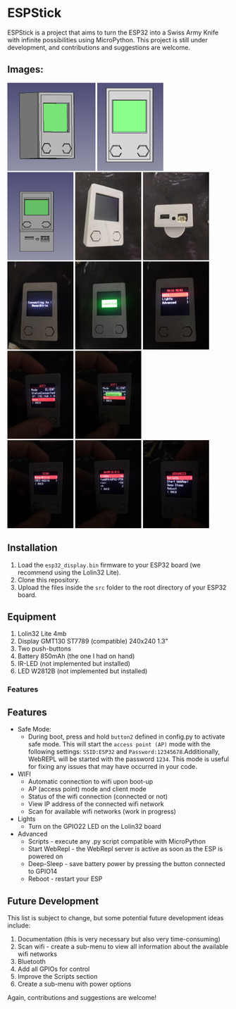 # ESPStick

ESPStick is a project that aims to turn the ESP32 into a Swiss Army Knife with infinite possibilities using MicroPython. This project is still under development, and contributions and suggestions are welcome.

## Images:
  <div class="grid-container">
  <img src="img/view1.jpg" alt="Imagem 1" style="width: 200px;height: 200px;">
  <img src="img/view2.jpg" alt="Imagem 2" style="width: 150px;height: 200px;">
  <img src="img/view3.jpg" alt="Imagem 3" style="width: 150px;height: 200px;">
  <img src="img/view4.jpeg" alt="Imagem 1" style="width: 150px;height: 200px;">
  <img src="img/view5.jpeg" alt="Imagem 2" style="width: 150px;height: 200px;">
  </div>
  <div class="grid-container">
  <img src="img/start.jpeg" alt="Imagem 3" style="width: 150px;height: 200px;">
  <img src="img/connected_after_start_page.jpeg" alt="Imagem 1" style="width: 150px;height: 200px;">
  <img src="img/main_menu.jpeg" alt="Imagem 2" style="width: 150px;height: 200px;">
  <img src="img/wifi_options.jpeg" alt="Imagem 3" style="width: 150px;height: 200px;">
  <img src="img/wifi_start_scan.jpeg" alt="Imagem 3" style="width: 150px;height: 200px;">
  </div>
  <div class="grid-container">
  <img src="img/scan_result.jpeg" alt="Imagem 3" style="width: 150px;height: 200px;">
  <img src="img/scan_result_details.jpeg" alt="Imagem 3" style="width: 150px;height: 200px;">
  <img src="img/advanced_menu.jpeg" alt="Imagem 3" style="width: 150px;height: 200px;">
  </div>

## Installation

1. Load the `esp32_display.bin` firmware to your ESP32 board (we recommend using the Lolin32 Lite).
2. Clone this repository.
3. Upload the files inside the `src` folder to the root directory of your ESP32 board.

## Equipment

1. Lolin32 Lite 4mb
2. Display GMT130 ST7789 (compatible) 240x240 1.3"
3. Two push-buttons
4. Battery 850mAh (the one I had on hand)
5. IR-LED (not implemented but installed)
6. LED W2812B (not implemented but installed)

### Features

## Features
- Safe Mode:
  - During boot, press and hold `button2` defined in config.py to activate safe mode. This will start the `access point (AP)` mode with the following settings: `SSID:ESP32` and 
    `Password:12345678`.Additionally, WebREPL will be started with the password `1234`. This mode is useful for fixing any issues that may have occurred in your code.
- WIFI
  - Automatic connection to wifi upon boot-up
  - AP (access point) mode and client mode
  - Status of the wifi connection (connected or not)
  - View IP address of the connected wifi network
  - Scan for available wifi networks (work in progress)
- Lights
  - Turn on the GPIO22 LED on the Lolin32 board
- Advanced
  - Scripts - execute any .py script compatible with MicroPython
  - Start WebRepl - the WebRepl server is active as soon as the ESP is powered on
  - Deep-Sleep - save battery power by pressing the button connected to GPIO14
  - Reboot - restart your ESP



## Future Development

This list is subject to change, but some potential future development ideas include:

1. Documentation (this is very necessary but also very time-consuming)
2. Scan wifi - create a sub-menu to view all information about the available wifi networks
3. Bluetooth
4. Add all GPIOs for control
5. Improve the Scripts section
6. Create a sub-menu with power options

Again, contributions and suggestions are welcome!
